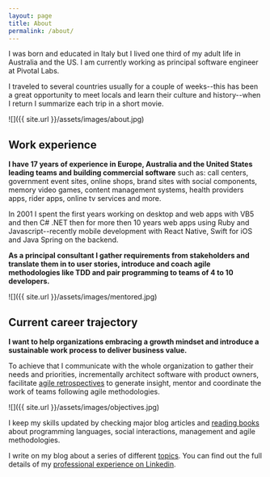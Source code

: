 ```yaml
---
layout: page
title: About
permalink: /about/
---
```


I was born and educated in Italy but I lived one third of my adult life in Australia and the US. I am currently working as principal software engineer at Pivotal Labs.

I traveled to several countries usually for a couple of weeks--this has been a great opportunity to meet locals and learn their culture and history--when I return I summarize each trip in a short movie. 

![]({{ site.url }}/assets/images/about.jpg)

## Work experience

**I have 17 years of experience in Europe, Australia and the United States leading teams and building commercial software** such as: call centers, government event sites, online shops, brand sites with social components, memory video games, content management systems, health providers apps, rider apps, online tv services and more.

In 2001 I spent the first years working on desktop and web apps with VB5 and then C# .NET then for more then 10 years web apps using Ruby and Javascript--recently mobile development with React Native, Swift for iOS and Java Spring on the backend.

**As a principal consultant I gather requirements from stakeholders and translate them in to user stories, introduce and coach agile methodologies like TDD and pair programming to teams of 4 to 10 developers.**

![]({{ site.url }}/assets/images/mentored.jpg)

## Current career trajectory

**I want to help organizations embracing a growth mindset and introduce a sustainable work process to deliver business value.** 

To achieve that I communicate with the whole organization to gather their needs and priorities, incrementally architect software with product owners, facilitate [agile retrospectives](/topics/retrospectives/) to generate insight, mentor and coordinate the work of teams following agile methodologies. 

![]({{ site.url }}/assets/images/objectives.jpg)

I keep my skills updated by checking major blog articles and [reading books](/reading) about programming languages, social interactions, management and agile methodologies.

I write on my blog about a series of different [topics](/topics). You can find out the full details of my [professional experience on Linkedin](https://www.linkedin.com/in/agenteo).

